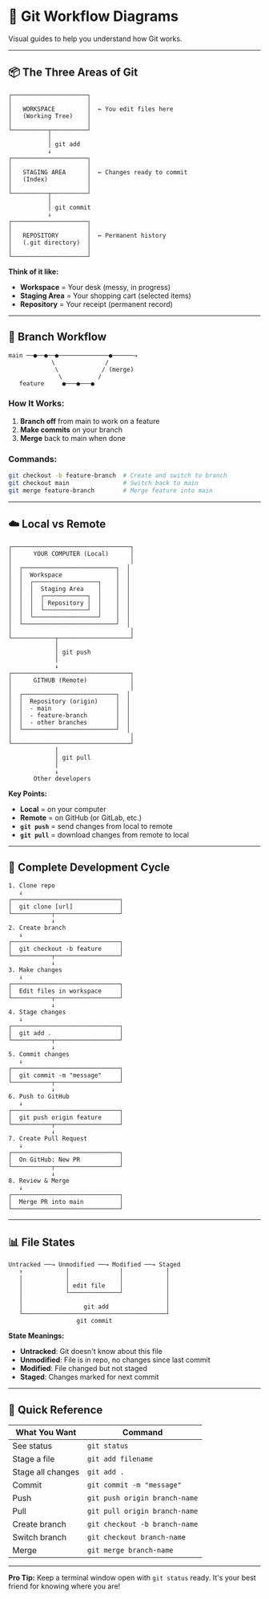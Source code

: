 # 🎨 Git Workflow Diagrams

Visual guides to help you understand how Git works.

---

## 📦 The Three Areas of Git

```
┌─────────────────────┐
│                     │
│   WORKSPACE         │  ← You edit files here
│   (Working Tree)    │
│                     │
└──────────┬──────────┘
           │
           │ git add
           ↓
┌─────────────────────┐
│                     │
│   STAGING AREA      │  ← Changes ready to commit
│   (Index)           │
│                     │
└──────────┬──────────┘
           │
           │ git commit
           ↓
┌─────────────────────┐
│                     │
│   REPOSITORY        │  ← Permanent history
│   (.git directory)  │
│                     │
└─────────────────────┘
```

**Think of it like:**
- **Workspace** = Your desk (messy, in progress)
- **Staging Area** = Your shopping cart (selected items)
- **Repository** = Your receipt (permanent record)

---

## 🌿 Branch Workflow

```
main ──●──●──●──────────────●──────→
            \              /
             \            / (merge)
              \          /
   feature     ●───●───●
```

### How It Works:

1. **Branch off** from main to work on a feature
2. **Make commits** on your branch
3. **Merge** back to main when done

### Commands:

```bash
git checkout -b feature-branch  # Create and switch to branch
git checkout main               # Switch back to main
git merge feature-branch        # Merge feature into main
```

---

## ☁️ Local vs Remote

```
┌─────────────────────────────────┐
│      YOUR COMPUTER (Local)      │
│                                 │
│  ┌──────────────────────────┐  │
│  │  Workspace               │  │
│  │  ┌──────────────────┐    │  │
│  │  │  Staging Area    │    │  │
│  │  │  ┌────────────┐  │    │  │
│  │  │  │ Repository │  │    │  │
│  │  │  └────────────┘  │    │  │
│  │  └──────────────────┘    │  │
│  └──────────────────────────┘  │
│                                 │
└────────────┬────────────────────┘
             │
             │ git push
             │
             ↓
┌─────────────────────────────────┐
│      GITHUB (Remote)            │
│                                 │
│  ┌──────────────────────────┐  │
│  │  Repository (origin)     │  │
│  │  - main                  │  │
│  │  - feature-branch        │  │
│  │  - other branches        │  │
│  └──────────────────────────┘  │
│                                 │
└─────────────────────────────────┘
             │
             │ git pull
             │
             ↓
       Other developers
```

**Key Points:**
- **Local** = on your computer
- **Remote** = on GitHub (or GitLab, etc.)
- **`git push`** = send changes from local to remote
- **`git pull`** = download changes from remote to local

---

## 🔄 Complete Development Cycle

```
1. Clone repo
   ↓
┌──────────────────────────────┐
│  git clone [url]             │
└───────────┬──────────────────┘
            ↓
2. Create branch
   ↓
┌──────────────────────────────┐
│  git checkout -b feature     │
└───────────┬──────────────────┘
            ↓
3. Make changes
   ↓
┌──────────────────────────────┐
│  Edit files in workspace     │
└───────────┬──────────────────┘
            ↓
4. Stage changes
   ↓
┌──────────────────────────────┐
│  git add .                   │
└───────────┬──────────────────┘
            ↓
5. Commit changes
   ↓
┌──────────────────────────────┐
│  git commit -m "message"     │
└───────────┬──────────────────┘
            ↓
6. Push to GitHub
   ↓
┌──────────────────────────────┐
│  git push origin feature     │
└───────────┬──────────────────┘
            ↓
7. Create Pull Request
   ↓
┌──────────────────────────────┐
│  On GitHub: New PR           │
└───────────┬──────────────────┘
            ↓
8. Review & Merge
   ↓
┌──────────────────────────────┐
│  Merge PR into main          │
└──────────────────────────────┘
```

---

## 📊 File States

```
Untracked ──→ Unmodified ──→ Modified ──→ Staged
   ↑            │              │            │
   │            │              │            │
   │            │ edit file    │            │
   │            └──────────────┘            │
   │                                        │
   │                 git add                │
   └────────────────────────────────────────┘
                   git commit
```

**State Meanings:**
- **Untracked**: Git doesn't know about this file
- **Unmodified**: File is in repo, no changes since last commit
- **Modified**: File changed but not staged
- **Staged**: Changes marked for next commit

---

## 🎯 Quick Reference

| What You Want | Command |
|--------------|---------|
| See status | `git status` |
| Stage a file | `git add filename` |
| Stage all changes | `git add .` |
| Commit | `git commit -m "message"` |
| Push | `git push origin branch-name` |
| Pull | `git pull origin branch-name` |
| Create branch | `git checkout -b branch-name` |
| Switch branch | `git checkout branch-name` |
| Merge | `git merge branch-name` |

---

**Pro Tip:** Keep a terminal window open with `git status` ready. It's your best friend for knowing where you are!

